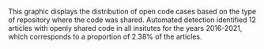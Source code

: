 This graphic displays the distribution of open code cases based on the type of repository where the code was shared. Automated detection identified 12 articles with openly shared code in all insitutes for the years 2016-2021, which corresponds to a proportion of 2.38% of the articles.